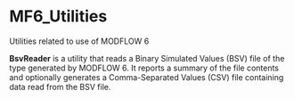 # MF6_Utilities
Utilities related to use of MODFLOW 6

__BsvReader__ is a utility that reads a Binary Simulated Values (BSV) file of the 
type generated by MODFLOW 6. It reports a summary of the file contents and
optionally generates a Comma-Separated Values (CSV) file containing data
read from the BSV file.
